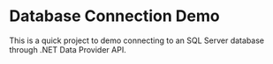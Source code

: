 # Database Connection Demo

This is a quick project to demo connecting to an SQL Server database through  .NET Data Provider API.
